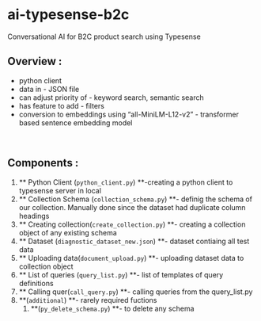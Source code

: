 # ai-typesense-b2c
Conversational AI for B2C product search using Typesense

## Overview :
* python client
* data in - JSON file
* can adjust priority of - keyword search, semantic search 
* has feature to add - filters
* conversion to embeddings using “all-MiniLM-L12-v2” - transformer based sentence embedding model
<br/>

## Components :
1. ** Python Client (`python_client.py`) **-creating a python client to typesense server in local
3. ** Collection Schema (`collection_schema.py`) **- definig the schema of our collection. Manually done since the dataset had duplicate column headings
4. ** Creating collection(`create_collection.py`) **- creating a collection object of any existing schema
5. ** Dataset (`diagnostic_dataset_new.json`) **- dataset contiaing all test data
6. ** Uploading data(`document_upload.py`) **- uploading dataset data to collection object
7. ** List of queries (`query_list.py`) **- list of templates of query definitions
8. ** Calling quer(`call_query.py`) **- calling queries from the query_list.py
9. **(`additional`) **- rarely required fuctions
      1. **(`py_delete_schema.py`) **- to delete any schema
 

